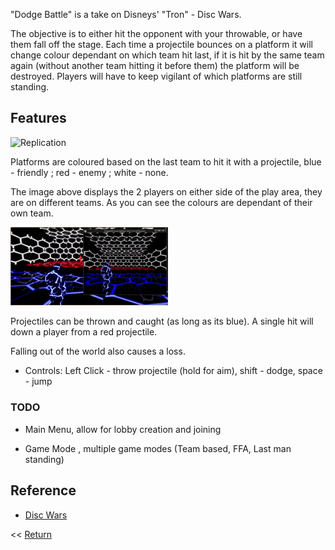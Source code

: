 
"Dodge Battle" is a take on Disneys' "Tron" - Disc Wars. 
 
 The objective is to either hit the opponent with your throwable, or have them fall off the stage. Each time a projectile bounces on a platform it will change colour dependant on which team hit last, if it is hit by the same team again (without another team hitting it before them) the platform will be destroyed. Players will have to keep vigilant of which platforms are still standing. 

## Features

<a>
<img alt="Replication" src="/DodgeRepl.gif" width="50%">
</a>

Platforms are coloured based on the last team to hit it with a projectile, blue - friendly ; red - enemy ; white - none.

The image above displays the 2 players on either side of the play area, they are on different teams. As you can see the colours are dependant of their own team.

<a>
<img alt="Throwing" src="/DodgeHit.gif" width="50%">
</a>

Projectiles can be thrown and caught (as long as its blue). A single hit will down a player from a red projectile.

Falling out of the world also causes a loss.


- Controls: Left Click - throw projectile (hold for aim), shift - dodge, space - jump

### TODO

- Main Menu, allow for lobby creation and joining

- Game Mode , multiple game modes (Team based, FFA, Last man standing)

## Reference
- [Disc Wars](https://tron.fandom.com/wiki/Disc_Wars)


<< [Return](https://chriswestwood.github.io/)
